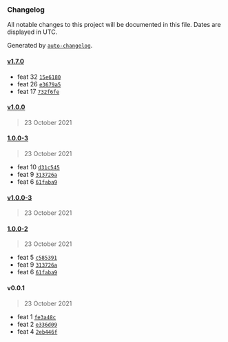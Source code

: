 ### Changelog

All notable changes to this project will be documented in this file. Dates are displayed in UTC.

Generated by [`auto-changelog`](https://github.com/CookPete/auto-changelog).

#### [v1.7.0](https://github.com/kevinrodbe/test/compare/v1.0.0...v1.7.0)

- feat 32 [`15e6180`](https://github.com/kevinrodbe/test/commit/15e61800ec8a0c437e74b4939ccc55ab6ebb0490)
- feat 26 [`e3679a5`](https://github.com/kevinrodbe/test/commit/e3679a549de1c8e07e823cda90f2caacbc837aa2)
- feat 17 [`732f6fe`](https://github.com/kevinrodbe/test/commit/732f6fe89a81b1a768fbf765d06ec95559799ef8)

#### [v1.0.0](https://github.com/kevinrodbe/test/compare/1.0.0-3...v1.0.0)

> 23 October 2021

#### [1.0.0-3](https://github.com/kevinrodbe/test/compare/v1.0.0-3...1.0.0-3)

> 23 October 2021

- feat 10 [`d31c545`](https://github.com/kevinrodbe/test/commit/d31c545f0778a06b3907c04fa22b2b1dc088853d)
- feat 9 [`313726a`](https://github.com/kevinrodbe/test/commit/313726aadfd6c3be4def04a601a5afe886faacfb)
- feat 6 [`61faba9`](https://github.com/kevinrodbe/test/commit/61faba934bfa5908725964ed8221ed0b9b695bae)

#### [v1.0.0-3](https://github.com/kevinrodbe/test/compare/1.0.0-2...v1.0.0-3)

> 23 October 2021

#### [1.0.0-2](https://github.com/kevinrodbe/test/compare/v0.0.1...1.0.0-2)

> 23 October 2021

- feat 5 [`c585391`](https://github.com/kevinrodbe/test/commit/c585391c7e9a48c56ee84950945c67294fe6f623)
- feat 9 [`313726a`](https://github.com/kevinrodbe/test/commit/313726aadfd6c3be4def04a601a5afe886faacfb)
- feat 6 [`61faba9`](https://github.com/kevinrodbe/test/commit/61faba934bfa5908725964ed8221ed0b9b695bae)

#### v0.0.1

> 23 October 2021

- feat 1 [`fe3a48c`](https://github.com/kevinrodbe/test/commit/fe3a48cd1e682407cee176b9cbd6cc0c74374a10)
- feat 2 [`e336d09`](https://github.com/kevinrodbe/test/commit/e336d09b115105b7fa90dc12bb9f4de08afbdb07)
- feat 4 [`2eb446f`](https://github.com/kevinrodbe/test/commit/2eb446fa12ee32f0ef05216aea875960056b7ff4)
